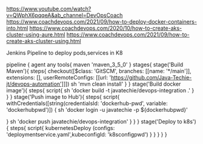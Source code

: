 https://www.youtube.com/watch?v=QWphX6pqqeA&ab_channel=DevOpsCoach
https://www.coachdevops.com/2021/09/how-to-deploy-docker-containers-into.html
https://www.coachdevops.com/2020/10/how-to-create-aks-cluster-using-aure.html
https://www.coachdevops.com/2021/09/how-to-create-aks-cluster-using.html


Jenkins Pipeline to deploy pods,services in K8

pipeline {
    agent any
    tools{
        maven 'maven_3_5_0'
    }
    stages{
        stage('Build Maven'){
            steps{
                checkout([$class: 'GitSCM', branches: [[name: '*/main']], extensions: [], userRemoteConfigs: [[url: 'https://github.com/Java-Techie-jt/devops-automation']]])
                sh 'mvn clean install'
            }
        }
        stage('Build docker image'){
            steps{
                script{
                    sh 'docker build -t javatechie/devops-integration .'
                }
            }
        }
        stage('Push image to Hub'){
            steps{
                script{
                   withCredentials([string(credentialsId: 'dockerhub-pwd', variable: 'dockerhubpwd')]) {
                   sh 'docker login -u javatechie -p ${dockerhubpwd}'

}
                   sh 'docker push javatechie/devops-integration'
                }
            }
        }
        stage('Deploy to k8s'){
            steps{
                script{
                    kubernetesDeploy (configs: 'deploymentservice.yaml',kubeconfigId: 'k8sconfigpwd')
                }
            }
        }
    }
}
